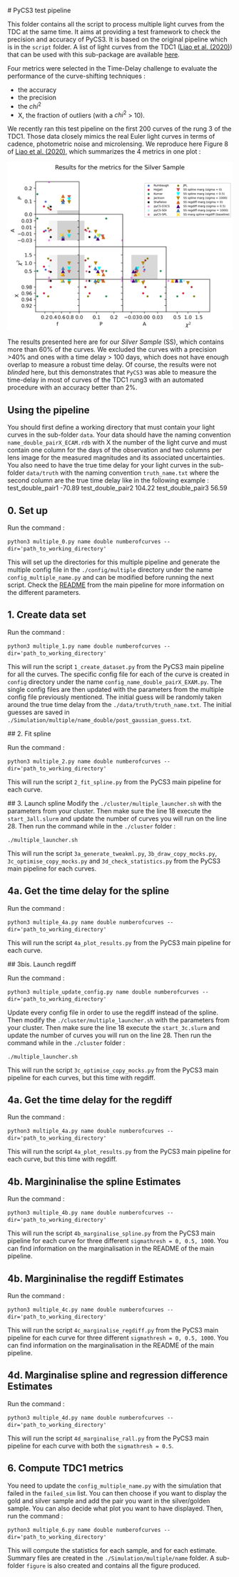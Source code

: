 # PyCS3 test pipeline

This folder contains all the script to process multiple light curves from the TDC at the same time. It aims at providing a test framework to check the precision and accuracy of PyCS3. It is based on the original pipeline which is in the `script` folder. A list of light curves from the TDC1 ([Liao et al. (2020)](https://arxiv.org/abs/1409.1254)) that can be used with this sub-package are available [here](https://lsstdesc.org/TimeDelayChallenge/downloads.html).

Four metrics were selected in the Time-Delay challenge to evaluate the performance of the curve-shifting techniques : 
* the accuracy 
* the precision 
* the $`chi^2`$ 
* X, the fraction of outliers (with a $`chi^2`$ > 10). 

We recently ran this test pipeline on the first 200 curves of the rung 3 of the TDC1. Those data closely mimics the real Euler light curves in terms of cadence, photometric noise and microlensing. We reproduce here Figure 8 of [Liao et al. (2020)](https://arxiv.org/abs/1409.1254), which summarizes the 4 metrics in one plot : 

![TDC1 rung 3 results. The dot are blind submission from [Liao et al. (2020)](https://arxiv.org/abs/1409.1254). Our new results with PyCS3 with both the spline and regression difference estimator are marked with triangles](figure/SS_Final_Plot.png)

The results presented here are for our *Silver Sample* (SS), which contains more than 60% of the curves. We excluded the curves with a precision >40% and ones with a time delay > 100 days, which does not have enough overlap to measure a robust time delay. Of course, the results were not *blinded* here, but this demonstrates that `PyCS3` was able to measure the time-delay in most of curves of the TDC1 rung3 with an automated procedure with an accuracy better than 2%. 


## Using the pipeline 

You should first define a working directory that must contain your light curves in the sub-folder `data`. 
Your data should have the naming convention `name_double_pairX_ECAM.rdb` with X the number of the light curve and must contain one column for the days of the observation and two columns per lens image for the measured magnitudes and its associated uncertainties. 
You also need to have the true time delay for your light curves in the sub-folder `data/truth` with the naming convention `truth_name.txt` where the second column are the true time delay like in the following example :
        test_double_pair1     -70.89
        test_double_pair2     104.22
        test_double_pair3     56.59


## 0. Set up
 
Run the command : 

    python3 multiple_0.py name double numberofcurves --dir='path_to_working_directory'

This will set up the directories for this multiple pipeline and generate the multiple config file in the `./config/multiple` directory under the name `config_multiple_name.py` and can be modified before running the next script. Check the [README](../scripts/README.md) from the main pipeline for more information on the different parameters.

## 1. Create data set 

Run the command : 

    python3 multiple_1.py name double numberofcurves --dir='path_to_working_directory'

This will run the script `1_create_dataset.py` from the PyCS3 main pipeline for all the curves. The specific config file for each of the curve is created in `config` directory under the name `config_name_double_pairX_EXAM.py`. The single config files are then updated with the parameters from the multiple config file previously mentioned.
The initial guess will be randomly taken around the true time delay from the `./data/truth/truth_name.txt`.
The initial guesses are saved in `./Simulation/multiple/name_double/post_gaussian_guess.txt`. 


## 2. Fit spline

Run the command : 

    python3 multiple_2.py name double numberofcurves --dir='path_to_working_directory'

This will run the script `2_fit_spline.py` from the PyCS3 main pipeline for each curve.

## 3. Launch spline
Modify the `./cluster/multiple_launcher.sh` with the parameters from your cluster. Then make sure the line 18 execute the `start_3all.slurm` and update the number of curves you will run on the line 28. Then run the command while in the `./cluster` folder :

    ./multiple_launcher.sh

This will run the script `3a_generate_tweakml.py`, `3b_draw_copy_mocks.py`, `3c_optimise_copy_mocks.py` and `3d_check_statistics.py` from the PyCS3 main pipeline for each curves.

## 4a. Get the time delay for the spline

Run the command : 

    python3 multiple_4a.py name double numberofcurves --dir='path_to_working_directory'

This will run the script `4a_plot_results.py` from the PyCS3 main pipeline for each curve.

## 3bis. Launch regdiff

Run the command : 

    python3 multiple_update_config.py name double numberofcurves --dir='path_to_working_directory'

Update every config file in order to use the regdiff instead of the spline.
Then modify the `./cluster/multiple_launcher.sh` with the parameters from your cluster. Then make sure the line 18 execute the `start_3c.slurm` and update the number of curves you will run on the line 28. Then run the command while in the `./cluster` folder :

    ./multiple_launcher.sh

This will run the script `3c_optimise_copy_mocks.py` from the PyCS3 main pipeline for each curves, but this time with regdiff.

## 4a. Get the time delay for the regdiff

Run the command : 

    python3 multiple_4a.py name double numberofcurves --dir='path_to_working_directory'

This will run the script `4a_plot_results.py` from the PyCS3 main pipeline for each curve, but this time with regdiff.

## 4b. Margininalise the spline Estimates 

Run the command : 

    python3 multiple_4b.py name double numberofcurves --dir='path_to_working_directory'

This will run the script `4b_marginalise_spline.py` from the PyCS3 main pipeline for each curve for three different `sigmathresh = 0, 0.5, 1000`. You can find information on the marginalisation in the README of the main pipeline.

## 4b. Margininalise the regdiff Estimates 

Run the command : 

    python3 multiple_4c.py name double numberofcurves --dir='path_to_working_directory'

This will run the script `4c_marginalise_regdiff.py` from the PyCS3 main pipeline for each curve for three different `sigmathresh = 0, 0.5, 1000`. You can find information on the marginalisation in the README of the main pipeline.

## 4d. Marginalise spline and regression difference Estimates 

Run the command : 

    python3 multiple_4d.py name double numberofcurves --dir='path_to_working_directory'

This will run the script `4d_marginalise_rall.py` from the PyCS3 main pipeline for each curve with both the `sigmathresh = 0.5`. 

## 6. Compute TDC1 metrics
You need to update the `config_multiple_name.py` with the simulation that failed in the `failed_sim` list. You can then choose if you want to display the gold and silver sample and add the pair you want in the silver/golden sample.
You can also decide what plot you want to have displayed. Then, run the command :

    python3 multiple_6.py name double numberofcurves --dir='path_to_working_directory'

This will compute the statistics for each sample, and for each estimate. Summary files are created in the `./Simulation/multiple/name` folder. A sub-folder `figure` is also created and contains all the figure produced.
